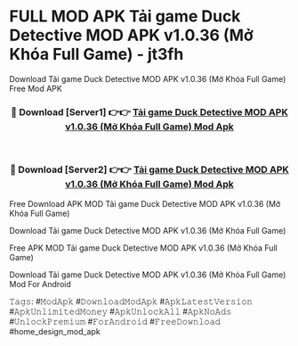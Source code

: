 # FULL MOD APK Tải game Duck Detective MOD APK v1.0.36 (Mở Khóa Full Game) - jt3fh
Download Tải game Duck Detective MOD APK v1.0.36 (Mở Khóa Full Game) Free Mod APK

<div align="center">
<h3>🔴 Download [Server1] 👉👉 <a href="https://apk-comot.site?title=Tải_game_Duck_Detective_MOD_APK_v1.0.36_(Mở_Khóa_Full_Game)">Tải game Duck Detective MOD APK v1.0.36 (Mở Khóa Full Game) Mod Apk</a></h3><br>

<h3>🔴 Download [Server2] 👉👉 <a href="https://apk-comot.site?title=Tải_game_Duck_Detective_MOD_APK_v1.0.36_(Mở_Khóa_Full_Game)">Tải game Duck Detective MOD APK v1.0.36 (Mở Khóa Full Game) Mod Apk</a></h3>
</div>


Free Download APK MOD Tải game Duck Detective MOD APK v1.0.36 (Mở Khóa Full Game)

Download Tải game Duck Detective MOD APK v1.0.36 (Mở Khóa Full Game) 

Free APK MOD Tải game Duck Detective MOD APK v1.0.36 (Mở Khóa Full Game) 

Download Tải game Duck Detective MOD APK v1.0.36 (Mở Khóa Full Game) Mod For Android

𝚃𝚊𝚐𝚜: #𝙼𝚘𝚍𝙰𝚙𝚔 #𝙳𝚘𝚠𝚗𝚕𝚘𝚊𝚍𝙼𝚘𝚍𝙰𝚙𝚔 #𝙰𝚙𝚔𝙻𝚊𝚝𝚎𝚜𝚝𝚅𝚎𝚛𝚜𝚒𝚘𝚗 #𝙰𝚙𝚔𝚄𝚗𝚕𝚒𝚖𝚒𝚝𝚎𝚍𝙼𝚘𝚗𝚎𝚢 #𝙰𝚙𝚔𝚄𝚗𝚕𝚘𝚌𝚔𝙰𝚕𝚕 #𝙰𝚙𝚔𝙽𝚘𝙰𝚍𝚜 #𝚄𝚗𝚕𝚘𝚌𝚔𝙿𝚛𝚎𝚖𝚒𝚞𝚖 #𝙵𝚘𝚛𝙰𝚗𝚍𝚛𝚘𝚒𝚍 #𝙵𝚛𝚎𝚎𝙳𝚘𝚠𝚗𝚕𝚘𝚊𝚍 #home_design_mod_apk